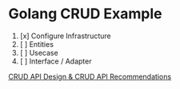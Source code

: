 # Golang CRUD Example

1. [x] Configure Infrastructure
2. [ ] Entities
3. [ ] Usecase
4. [ ] Interface / Adapter

[CRUD API Design & CRUD API Recommendations](https://stoplight.io/blog/crud-api-design/)